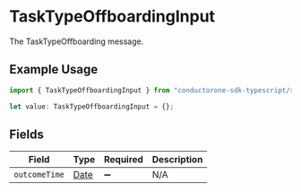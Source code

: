 # TaskTypeOffboardingInput

The TaskTypeOffboarding message.

## Example Usage

```typescript
import { TaskTypeOffboardingInput } from "conductorone-sdk-typescript/sdk/models/shared";

let value: TaskTypeOffboardingInput = {};
```

## Fields

| Field                                                                                         | Type                                                                                          | Required                                                                                      | Description                                                                                   |
| --------------------------------------------------------------------------------------------- | --------------------------------------------------------------------------------------------- | --------------------------------------------------------------------------------------------- | --------------------------------------------------------------------------------------------- |
| `outcomeTime`                                                                                 | [Date](https://developer.mozilla.org/en-US/docs/Web/JavaScript/Reference/Global_Objects/Date) | :heavy_minus_sign:                                                                            | N/A                                                                                           |